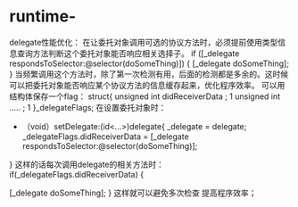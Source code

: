 # runtime-
delegate性能优化：
在让委托对象调用可选的协议方法时，必须提前使用类型信息查询方法判断这个委托对象能否响应相关选择子。
if ([_delegate respondsToSelector:@selector(doSomeThing)])
{
[_delegate doSomeThing];
}
当频繁调用这个方法时，除了第一次检测有用，后面的检测都是多余的。这时候可以把委托对象能否响应某个协议方法的信息缓存起来，优化程序效率。
可以用结构体保存一个flag：
struct{
unsigned int didReceiverData ; 1
unsigned int ..... ; 1
}_delegateFlags;
在设置委托对象时：
- （void）setDelegate:(id<...>)delegate{
_delegate = delegate;
_delegateFlags.didReceiverData = [_delegate respondsToSelector:@selector(doSomeThing)];

}
这样的话每次调用delegate的相关方法时：
if(_delegateFlags.didReceiverData)
{

[_delegate doSomeThing];
}
这样就可以避免多次检查 提高程序效率；
